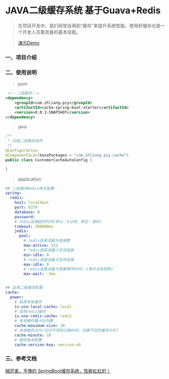 # JAVA二级缓存系统 基于Guava+Redis
> 在项目开发中，我们经常会用到“缓存”来提升系统性能。使用好缓存也是一个开发人员要具备的基本技能。

> [演示Demo]()

### 一、项目介绍



### 二、使用说明
> pom
```xml
 <!--二级缓存-->
<dependency>
    <groupId>com.zhliang.pzy</groupId>
    <artifactId>cache-spring-boot-starter</artifactId>
    <version>0.0.1-SNAPSHOT</version>
</dependency>
```
> java
```java
/**
 * 扫描二级缓存组件
 */
@Configuration
@ComponentScan(basePackages = "com.zhliang.pzy.cache")
public class CustomerCacheAutoConfig {

}
```
> application
```yaml
## 二级缓存Redis相关配置
spring:
  redis:
    host: localhost
    port: 6379
    database: 0
    password:
    # redis连接超时时间(默认：5分钟，单位：毫秒)
    timeout: 300000ms
    jedis:
      pool:
        # redis连接池最大连接数
        max-active: 512
        # redis连接池最小空闲连接
        min-idle: 0
        # redis连接池最大空闲连接
        max-idle: 8
        # redis连接池最大阻塞等待时间(-1表示没有限制)
        max-wait: -1ms


## 启用二级缓存配置
cache:
  power:
    # 启用本地缓存
    is-use-local-cache: local
    # 启用redis缓存
    is-use-redis-cache: redis
    # 本地缓存最大队列数
    cache-maximum-size: 10
    # 本地缓存分片(应对不同的过期时间，创建不同的缓存分片)
    cache-minute: 10
    # 缓存版本配置
    cache-version-key: version:v0
```


### 三、参考文档
> 

[贼厉害，手撸的 SpringBoot缓存系统，性能杠杠的！](https://blog.csdn.net/qq_17231297/article/details/108544347)
[]()
[]()

